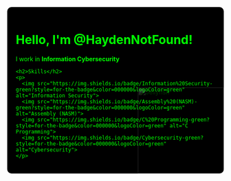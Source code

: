 <div style="position: relative; background-color: #000; color: #0f0; padding: 20px; border-radius: 10px; overflow: hidden;">

  <!-- Jellyfish background image (semi-transparent, blue-ish, bottom right) -->
  <img src="https://upload.wikimedia.org/wikipedia/commons/thumb/3/3f/Aurelia_aurita_blue_jellyfish.jpg/320px-Aurelia_aurita_blue_jellyfish.jpg" 
       alt="Jellyfish" 
       style="position: absolute; bottom: 0; right: 0; opacity: 0.2; width: 200px; height: auto; z-index: 0;">

  <!-- Main content -->
  <div style="position: relative; z-index: 1;">
    <h1>Hello, I'm @HaydenNotFound!</h1>
    <p>I work in <strong>Information Cybersecurity</strong></p>

    <h2>Skills</h2>
    <p>
      <img src="https://img.shields.io/badge/Information%20Security-green?style=for-the-badge&color=000000&logoColor=green" alt="Information Security">
      <img src="https://img.shields.io/badge/Assembly%20(NASM)-green?style=for-the-badge&color=000000&logoColor=green" alt="Assembly (NASM)">
      <img src="https://img.shields.io/badge/C%20Programming-green?style=for-the-badge&color=000000&logoColor=green" alt="C Programming">
      <img src="https://img.shields.io/badge/Cybersecurity-green?style=for-the-badge&color=000000&logoColor=green" alt="Cybersecurity">
    </p>
  </div>

</div>
